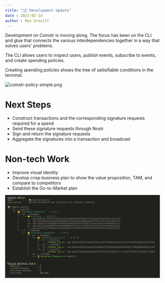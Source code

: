 ```yaml
---
title: "👨‍💻 Development Update"
date : 2023-02-14
author : Max Gravitt
---
```


Development on Coinstr is moving along. The focus has been on the CLI and glue that connects the various interdependencies together in a way that solves users' problems. 

The CLI allows users to inspect users, publish events, subscribe to events, and create spending policies.

Creating spending policies shows the tree of satisifiable conditions in the terminal. 

![coinstr-policy-simple.png](http://localhost:1313/articles/2023-02-14-dev-update/coinstr-policy-simple.png)

# Next Steps
- Construct transactions and the corresponding signature requests required for a spend
- Send these signature requests through Nostr
- Sign and return the signature requests
- Aggregate the signatures into a transaction and broadcast

# Non-tech Work
- Improve visual identity
- Develop crisp business plan to show the value proposition, TAM, and compare to competitors
- Establish the Go-to-Market plan

![coinstr-policy.png](coinstr-policy.png)
